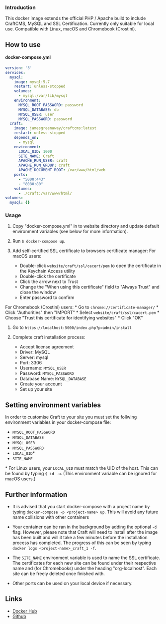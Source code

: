 ### Introduction
This docker image extends the official PHP / Apache build to include CraftCMS, MySQL and SSL Certification.
Currently only suitable for local use. Compatible with Linux, macOS and Chromebook (Crostini).

## How to use

#### docker-compose.yml
```yaml
version: '3'
services: 
  mysql:
    image: mysql:5.7
    restart: unless-stopped
    volumes: 
      - mysql:/var/lib/mysql
    environment:
      MYSQL_ROOT_PASSWORD: password
      MYSQL_DATABASE: db
      MYSQL_USER: user
      MYSQL_PASSWORD: password
  craft:
    image: jamesgreenaway/craftcms:latest
    restart: unless-stopped
    depends_on: 
      - mysql
    environment: 
      LOCAL_UID: 1000
      SITE_NAME: Craft
      APACHE_RUN_USER: craft
      APACHE_RUN_GROUP: craft
      APACHE_DOCUMENT_ROOT: /var/www/html/web
    ports: 
      - "5000:443"
      - "8080:80"
    volumes: 
      - ./craft:/var/www/html/
volumes: 
  mysql: {}
```

### Usage
1. Copy "docker-compose.yml" in to website directory and update default environment variables (see below for more information).

1. Run ```$ docker-compose up```.

1. Add self-certified SSL certificate to browsers certificate manager: 
For macOS users:
    * Double-click ```website/craft/ssl/cacert/pem``` to open the certificate in the Keychain Access utility
    * Double-click the certificate
    * Click the arrow next to Trust
    * Change the "When using this certificate" field to "Always Trust" and close the window
    * Enter password to confirm
    
For Chromebook (Crostini) users:
    * Go to ```chrome://certificate-manager/```
    * Click "Authorities" then "IMPORT"
    * Select ```website/craft/ssl/cacert.pem```
    * Choose "Trust this certificate for identifying websites"
    * Click "OK"
    
1. Go to ```https://localhost:5000/index.php?p=admin/install```

1. Complete craft installation process:
    * Accept license agreement
    * Driver: MySQL
    * Server: mysql
    * Port: 3306
    * Username: ```MYSQL_USER```
    * Password: ```MYSQL_PASSWORD```
    * Database Name: ```MYSQL_DATABASE```
    * Create your account
    * Set up your site

## Setting environment variables

In order to customise Craft to your site you must set the follwing environment variables in your docker-compose file: 

* ```MYSQL_ROOT_PASSWORD```
* ```MYSQL_DATABASE```
* ```MYSQL_USER```
* ```MYSQL_PASSWORD```
* ```LOCAL_UID```\*
* ```SITE_NAME```

\* For Linux users, your ```LOCAL_UID``` must match the UID of the host.  This can be found by typing ```$ id -u```. (This environment variable can be ignored for macOS users.)

## Further information
* It is advised that you start docker-compose with a project name by typing ```docker-compose -p <project-name> up```. This will avoid any future name collisions with other containers

* Your container can be ran in the background by adding the optional ```-d``` flag.  However, please note that Craft will need to install after the image has been built and will it take a few minutes before the installation process has completed.  The progress of this can be seen by typing ```docker logs <project-name>_craft_1 -f```.

* The ```SITE_NAME``` environment variable is used to name the SSL certificate.  The certificates for each new site can be found under their respective name and (for Chromebooks) under the heading "org-localhost".  Each site can be freely deleted once finished with. 

* Other ports can be used on your local device if necessary.

## Links

* [Docker Hub](https://hub.docker.com/r/jamesgreenaway/craftcms)
* [Github](https://github.com/JamesGreenaway/craftcms) 
